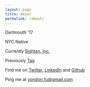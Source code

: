 ```yaml
---
layout: page
title: About
permalink: /about/
---
```

Dartmouth '17

NYC Native

Currently [Sighten, Inc.](http://www.sighten.io/)

Previously [Tag](https://angel.co/tag)

Find me on [Twitter](https://twitter.com/yondonfu), [LinkedIn](https://linkedin.com/in/yondonfu) and [Github](https://github.com/yondonfu)

Ping me at yondon.fu@gmail.com

